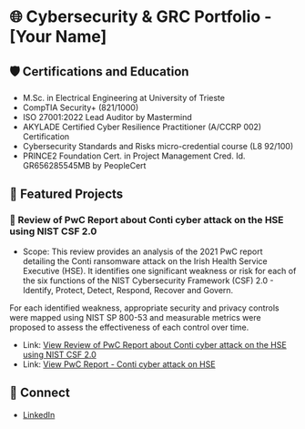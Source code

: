 # 🌐 Cybersecurity & GRC Portfolio - [Your Name]

## 🛡️ Certifications and Education
- M.Sc. in Electrical Engineering at University of Trieste
- CompTIA Security+ (821/1000)
- ISO 27001:2022 Lead Auditor by Mastermind
- AKYLADE Certified Cyber Resilience Practitioner (A/CCRP 002) Certification
- Cybersecurity Standards and Risks micro-credential course (L8 92/100)
- PRINCE2 Foundation Cert. in Project Management Cred. Id. GR656285545MB by PeopleCert

## 📂 Featured Projects

### 📝 Review of PwC Report about Conti cyber attack on the HSE using NIST CSF 2.0
- Scope: 
This review provides an analysis of the 2021 PwC report detailing the Conti ransomware attack on the Irish Health Service Executive (HSE). It identifies one significant weakness or risk for each of the six functions of the NIST Cybersecurity Framework (CSF) 2.0 - Identify, Protect, Detect, Respond, Recover and Govern.

For each identified weakness, appropriate security and privacy controls were mapped using NIST SP 800-53 and measurable metrics were proposed to assess the effectiveness of each control over time.

- Link: [View Review of PwC Report about Conti cyber attack on the HSE using NIST CSF 2.0](./docs/Analysis%20on%202021%20PwC%20Report%20about%20Conti%20Cyber%20attack%20on%20HSE.pdf)
- Link: [View PwC Report - Conti cyber attack on HSE](https://www.hse.ie/eng/services/publications/conti-cyber-attack-on-the-hse-full-report.pdf)

## 🔗 Connect
- [LinkedIn](https://www.linkedin.com/in/morenobuffolo)

